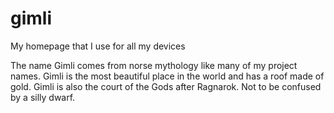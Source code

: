 # gimli
My homepage that I use for all my devices

The name Gimli comes from norse mythology like many of my project names. Gimli is the most beautiful place in the world and has a roof made of gold. Gimli is also the court of the Gods after Ragnarok. Not to be confused by a silly dwarf.
